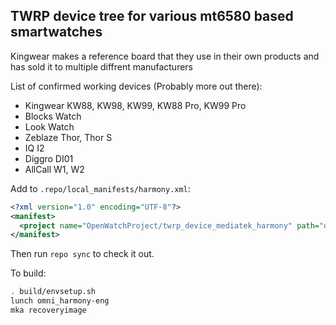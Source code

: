 ## TWRP device tree for various mt6580 based smartwatches

Kingwear makes a reference board that they use in their own products and has sold it to multiple diffrent manufacturers

List of confirmed working devices (Probably more out there):
* Kingwear KW88, KW98, KW99, KW88 Pro, KW99 Pro
* Blocks Watch
* Look Watch
* Zeblaze Thor, Thor S
* IQ I2
* Diggro DI01
* AllCall W1, W2

Add to `.repo/local_manifests/harmony.xml`:

```xml
<?xml version="1.0" encoding="UTF-8"?>
<manifest>
  <project name="OpenWatchProject/twrp_device_mediatek_harmony" path="device/mediatek/harmony" remote="github" revision="android-8.1" />
</manifest>
```

Then run `repo sync` to check it out.

To build:

```sh
. build/envsetup.sh
lunch omni_harmony-eng
mka recoveryimage
```
